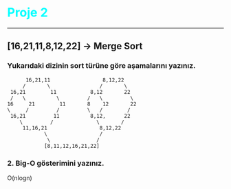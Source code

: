 # <span style="color:cyan"> Proje 2 </span>
---
## [16,21,11,8,12,22] -> Merge Sort
### Yukarıdaki dizinin sort türüne göre aşamalarını yazınız.
 ```
       16,21,11                 8,12,22
      /       \                /       \
  16,21        11           8,12       22
  /   \          \         /   \         \
16     21        11       8    12       22
 \     /         /         \   /        /
  16,21         11          8,12,      22
     \         /              \       /
      11,16,21                 8,12,22
             \                 /
              \               / 
             [8,11,12,16,21,22]
 ```
### 2. Big-O gösterimini yazınız.

O(nlogn)
